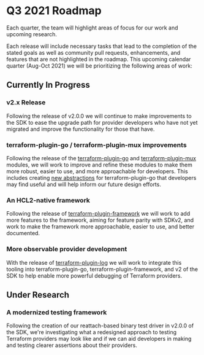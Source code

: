 # Q3 2021 Roadmap

Each quarter, the team will highlight areas of focus for our work and upcoming
research.

Each release will include necessary tasks that lead to the completion of the
stated goals as well as community pull requests, enhancements, and features
that are not highlighted in the roadmap. This upcoming calendar quarter
(Aug-Oct 2021) we will be prioritizing the following areas of work:

## Currently In Progress

### v2.x Release

Following the release of v2.0.0 we will continue to make improvements to the
SDK to ease the upgrade path for provider developers who have not yet migrated
and improve the functionality for those that have.

### terraform-plugin-go / terraform-plugin-mux improvements

Following the release of the
[terraform-plugin-go](https://github.com/hashicorp/terraform-plugin-go) and
[terraform-plugin-mux](https://github.com/hashicorp/terraform-plugin-mux) modules, we
will work to improve and refine these modules to make them more robust, easier
to use, and more approachable for developers. This includes creating [new
abstractions](https://github.com/hashicorp/terraform-plugin-go-contrib) for
terraform-plugin-go that developers may find useful and will help inform our
future design efforts.

### An HCL2-native framework

Following the release of
[terraform-plugin-framework](https://github.com/hashicorp/terraform-plugin-framework)
we will work to add more features to the framework, aiming for feature parity with
SDKv2, and work to make the framework more approachable, easier to use, and better
documented.

### More observable provider development

With the release of
[terraform-plugin-log](https://github.com/hashicorp/terraform-plugin-log) we will work
to integrate this tooling into terraform-plugin-go, terraform-plugin-framework, and v2
of the SDK to help enable more powerful debugging of Terraform providers.

## Under Research

### A modernized testing framework

Following the creation of our reattach-based binary test driver in v2.0.0 of
the SDK, we're investigating what a redesigned approach to testing Terraform
providers may look like and if we can aid developers in making and testing
clearer assertions about their providers.
